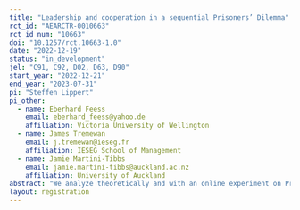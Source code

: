```yaml
---
title: "Leadership and cooperation in a sequential Prisoners’ Dilemma"
rct_id: "AEARCTR-0010663"
rct_id_num: "10663"
doi: "10.1257/rct.10663-1.0"
date: "2022-12-19"
status: "in_development"
jel: "C91, C92, D02, D63, D90"
start_year: "2022-12-21"
end_year: "2023-07-31"
pi: "Steffen Lippert"
pi_other:
  - name: Eberhard Feess
    email: eberhard_feess@yahoo.de
    affiliation: Victoria University of Wellington
  - name: James Tremewan
    email: j.tremewan@ieseg.fr
    affiliation: IESEG School of Management
  - name: Jamie Martini-Tibbs
    email: jamie.martini-tibbs@auckland.ac.nz
    affiliation: University of Auckland
abstract: "We analyze theoretically and with an online experiment on Prolific the impact of leadership in a sequential Prisoners' Dilemma. In the exogenous treatment E, one of the two subjects is randomly assigned to the role of the first mover (FM), and the other two the role of second mover (SM). In the transparent treatment T, one of the two subjects (the principal) is asked to decide between the role as FM and SM. The other subject (the agent) is informed about the principal's decision. In the opaque treatment O, the principal is also asked to decide between the role as FM and SM, but the agent is not informed that the order of moves depends on the principal's choice. We have developed a behavioral game theoretical model where subjects have private information on the weight they put on the payoff of their partner in case they cooperate. Our model yields predictions for the impact of the treatments on (i) the principal's choice (for treatments T and O), the frequency of cooperating FMs, and the frequency of SMs who cooperate after the FM has cooperated."
layout: registration
---
```


